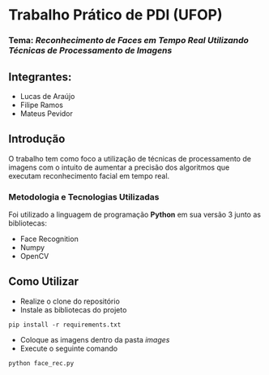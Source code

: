 # Trabalho Prático de PDI (UFOP)
### Tema: *Reconhecimento de Faces em Tempo Real Utilizando Técnicas de Processamento de Imagens*


## Integrantes:
* Lucas de Araújo
* Filipe Ramos
* Mateus Pevidor

## Introdução

O trabalho tem como foco a utilização de técnicas de processamento de imagens com o intuito de aumentar a precisão dos algoritmos que executam reconhecimento facial em tempo real.

### Metodologia e Tecnologias Utilizadas

Foi utilizado a linguagem de programação **Python** em sua versão 3 junto as bibliotecas:

* Face Recognition
* Numpy
* OpenCV

## Como Utilizar

* Realize o clone do repositório 
* Instale as bibliotecas do projeto
```
pip install -r requirements.txt
```
* Coloque as imagens dentro da pasta *images*
* Execute o seguinte comando

```
python face_rec.py
```


